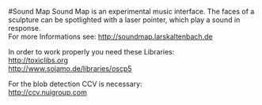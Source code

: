 #Sound Map
Sound Map is an experimental music interface. The faces of a sculpture can be spotlighted with a laser pointer, which play a sound in response.  
For more Informations see: 
http://soundmap.larskaltenbach.de

In order to work properly you need these Libraries:  
http://toxiclibs.org  
http://www.sojamo.de/libraries/oscp5

For the blob detection CCV is necessary:  
http://ccv.nuigroup.com


